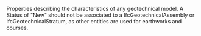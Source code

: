 Properties describing the characteristics of any geotechnical model. A Status of "New" should not be associated to a IfcGeotechnicalAssembly or IfcGeotechnicalStratum, as other entities are used for earthworks and courses.
